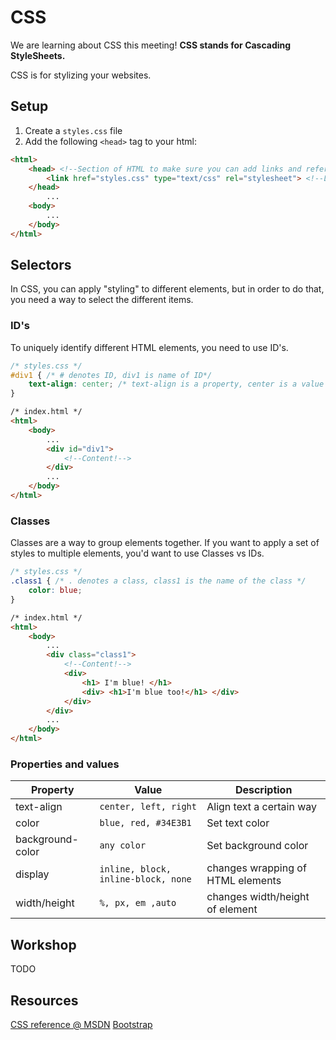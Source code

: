 # CSS
We are learning about CSS this meeting! **CSS stands for Cascading StyleSheets.**

CSS is for stylizing your websites.

## Setup
1. Create a `styles.css` file
2. Add the following `<head>` tag to your html:
```html
<html>
    <head> <!--Section of HTML to make sure you can add links and references to files-->
        <link href="styles.css" type="text/css" rel="stylesheet"> <!--Links to another css file-->
    </head>
        ...
    <body>
        ...
    </body>
</html>
```

## Selectors
In CSS, you can apply "styling" to different elements, but in order to do that, you need a way to select the different items.

### ID's
To uniquely identify different HTML elements, you need to use ID's. 
```css
/* styles.css */
#div1 { /* # denotes ID, div1 is name of ID*/
    text-align: center; /* text-align is a property, center is a value */
}
```
```html
/* index.html */
<html>
    <body>
        ...
        <div id="div1">
            <!--Content!-->
        </div>
        ...
    </body>
</html>
```

### Classes
Classes are a way to group elements together. If you want to apply a set of styles to multiple elements, you'd want to use Classes vs IDs.

```css
/* styles.css */
.class1 { /* . denotes a class, class1 is the name of the class */
    color: blue;
}
```
```html
/* index.html */
<html>
    <body>
        ...
        <div class="class1">
            <!--Content!-->
            <div>
                <h1> I'm blue! </h1>
                <div> <h1>I'm blue too!</h1> </div>
            </div>
        </div>
        ...
    </body>
</html>
```

### Properties and values
| Property       | Value     | Description |
| -------------- | ----------| -------------- |
| text-align     | `center, left, right` | Align text a certain way |
| color          | `blue, red, #34E3B1`  | Set text color |
| background-color | `any color` | Set background color |
| display        | `inline, block, inline-block, none` | changes wrapping of HTML elements |
| width/height   | `%, px, em ,auto` | changes width/height of element |

## Workshop
TODO

## Resources
[CSS reference @ MSDN](https://developer.mozilla.org/en-US/docs/Web/CSS/Reference)
[Bootstrap](https://getbootstrap.com/css)
